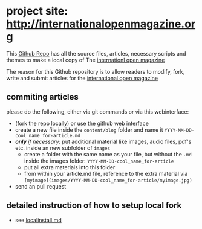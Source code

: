# project site: http://internationalopenmagazine.org

This [Github Repo](https://github.com/horstjens/internationalopenmagazine) has all the source files, articles, necessary scripts and themes to make a local copy of The [internationl open magazine](http://internationalopenmagazine.org)

The reason for this Github repository is to allow readers to modify, fork, write and submit articles for the [international open magazine](http://internationalopenmagazine.org)



## commiting articles

please do the following, either via git commands or via this webinterface:

  * (fork the repo locally) or use the github web interface
  * create a new file inside the `content/blog` folder and name it `YYYY-MM-DD-cool_name_for-article.md`
  * _**only** if necessary_: put additional material like images, audio files, pdf's etc. inside an new subfolder of `images`
    * create a folder with the same name as your file, but without the `.md` inside the images folder: `YYYY-MM-DD-cool_name_for-article`
    * put all extra materials into this folder
    * from within your article.md file, reference to the extra material via `[myimage](images/YYYY-MM-DD-cool_name_for-article/myimage.jpg)`
  * send an pull request



## detailed instruction of how to setup local fork
  * see [localinstall.md](localinstall.md)
